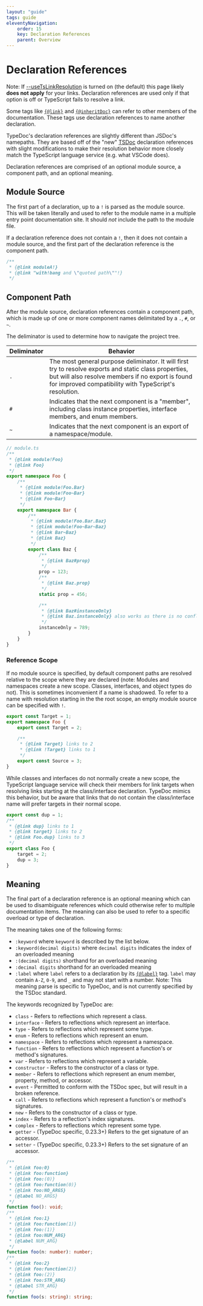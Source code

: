 ```yaml
---
layout: "guide"
tags: guide
eleventyNavigation:
    order: 15
    key: Declaration References
    parent: Overview
---
```


# Declaration References

Note: If [--useTsLinkResolution](/options/comments/#usetslinkresolution) is turned on (the default) this page likely
**does not apply** for your links. Declaration references are used only if that option is off or TypeScript
fails to resolve a link.

Some tags like [`{@link}`](/tags/link/) and [`{@inheritDoc}`](/tags/inheritDoc/) can refer to other
members of the documentation. These tags use declaration references to name another declaration.

TypeDoc's declaration references are slightly different than JSDoc's namepaths. They are based off of
the "new" [TSDoc](https://tsdoc.org/pages/spec/overview/) declaration references with slight modifications
to make their resolution behavior more closely match the TypeScript language service (e.g. what VSCode does).

Declaration references are comprised of an optional module source, a component path, and an optional meaning.

## Module Source

The first part of a declaration, up to a `!` is parsed as the module source. This will be taken
literally and used to refer to the module name in a multiple entry point documentation site.
It should _not_ include the path to the module file.

If a declaration reference does not contain a `!`, then it does not contain a module source, and the
first part of the declaration reference is the component path.

```ts
/**
 * {@link moduleA!}
 * {@link "with!bang and \"quoted path\""!}
 */
```

## Component Path

After the module source, declaration references contain a component path, which is made up of one
or more component names delimitated by a `.`, `#`, or `~`.

The deliminator is used to determine how to navigate the project tree.

<!-- prettier-ignore -->
| Deliminator | Behavior |
| --- | --- |
| `.` | The most general purpose deliminator. It will first try to resolve exports and static class properties, but will also resolve members if no export is found for improved compatibility with TypeScript's resolution. |
| `#` | Indicates that the next component is a "member", including class instance properties, interface members, and enum members. |
| `~` | Indicates that the next component is an export of a namespace/module. |

```ts
// module.ts
/**
 * {@link module!Foo}
 * {@link Foo}
 */
export namespace Foo {
    /**
     * {@link module!Foo.Bar}
     * {@link module!Foo~Bar}
     * {@link Foo~Bar}
     */
    export namespace Bar {
        /**
         * {@link module!Foo.Bar.Baz}
         * {@link module!Foo~Bar~Baz}
         * {@link Bar~Baz}
         * {@link Baz}
         */
        export class Baz {
            /**
             * {@link Baz#prop}
             */
            prop = 123;
            /**
             * {@link Baz.prop}
             */
            static prop = 456;

            /**
             * {@link Baz#instanceOnly}
             * {@link Baz.instanceOnly} also works as there is no conflicting static
             */
            instanceOnly = 789;
        }
    }
}
```

### Reference Scope

If no module source is specified, by default component paths are resolved relative to the scope where
they are declared (note: Modules and namespaces create a new scope. Classes, interfaces, and object types
do not). This is sometimes inconvenient if a name is shadowed. To refer to a name with resolution starting
in the the root scope, an empty module source can be specified with `!`.

```ts
export const Target = 1;
export namespace Foo {
    export const Target = 2;

    /**
     * {@link Target} links to 2
     * {@link !Target} links to 1
     */
    export const Source = 3;
}
```

While classes and interfaces do not normally create a new scope, the TypeScript language service will
check their members for link targets when resolving links starting at the class/interface declaration.
TypeDoc mimics this behavior, but be aware that links that do not contain the class/interface name
will prefer targets in their normal scope.

```ts
export const dup = 1;
/**
 * {@link dup} links to 1
 * {@link target} links to 2
 * {@link Foo.dup} links to 3
 */
export class Foo {
    target = 2;
    dup = 3;
}
```

## Meaning

The final part of a declaration reference is an optional meaning which can be used to disambiguate
references which could otherwise refer to multiple documentation items. The meaning can also be used
to refer to a specific overload or type of declaration.

The meaning takes one of the following forms:

-   `:keyword` where `keyword` is described by the list below.
-   `:keyword(decimal digits)` where `decimal digits` indicates the index of an overloaded meaning
-   `:(decimal digits)` shorthand for an overloaded meaning
-   `:decimal digits` shorthand for an overloaded meaning
-   `:label` where `label` refers to a declaration by its [`{@label}`](/tags/label/) tag. `label` may contain `A-Z`, `0-9`, and `_` and may not start with a number. Note: This meaning parse is specific to TypeDoc, and is not currently specified by the TSDoc standard.

The keywords recognized by TypeDoc are:

-   `class` - Refers to reflections which represent a class.
-   `interface` - Refers to reflections which represent an interface.
-   `type` - Refers to reflections which represent some type.
-   `enum` - Refers to reflections which represent an enum.
-   `namespace` - Refers to reflections which represent a namespace.
-   `function` - Refers to reflections which represent a function's or method's signatures.
-   `var` - Refers to reflections which represent a variable.
-   `constructor` - Refers to the constructor of a class or type.
-   `member` - Refers to reflections which represent an enum member, property, method, or accessor.
-   `event` - Permitted to conform with the TSDoc spec, but will result in a broken reference.
-   `call` - Refers to reflections which represent a function's or method's signatures.
-   `new` - Refers to the constructor of a class or type.
-   `index` - Refers to a reflection's index signatures.
-   `complex` - Refers to reflections which represent some type.
-   `getter` - (TypeDoc specific, 0.23.3+) Refers to the get signature of an accessor.
-   `setter` - (TypeDoc specific, 0.23.3+) Refers to the set signature of an accessor.

```ts
/**
 * {@link foo:0}
 * {@link foo:function}
 * {@link foo:(0)}
 * {@link foo:function(0)}
 * {@link foo:NO_ARGS}
 * {@label NO_ARGS}
 */
function foo(): void;
/**
 * {@link foo:1}
 * {@link foo:function(1)}
 * {@link foo:(1)}
 * {@link foo:NUM_ARG}
 * {@label NUM_ARG}
 */
function foo(n: number): number;
/**
 * {@link foo:2}
 * {@link foo:function(2)}
 * {@link foo:(2)}
 * {@link foo:STR_ARG}
 * {@label STR_ARG}
 */
function foo(s: string): string;
```
